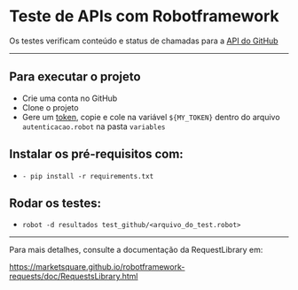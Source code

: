# Teste de APIs com Robotframework

Os testes verificam conteúdo e status de chamadas para a [API do GitHub](https://docs.github.com/pt/rest)

***
## Para executar o projeto 
* Crie uma conta no GitHub
* Clone o projeto
* Gere um [token](https://github.com/settings/tokens), copie e cole na variável `${MY_TOKEN}` dentro do arquivo `autenticacao.robot` na pasta `variables`

##  Instalar os pré-requisitos com:
* `- pip install -r requirements.txt`

## Rodar os testes:
* `robot -d resultados test_github/<arquivo_do_test.robot>`  

***

Para mais detalhes, consulte a documentação da RequestLibrary em: 

https://marketsquare.github.io/robotframework-requests/doc/RequestsLibrary.html